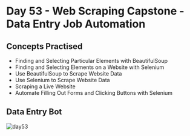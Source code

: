 # Day 53 - Web Scraping Capstone - Data Entry Job Automation
## Concepts Practised
- Finding and Selecting Particular Elements with BeautifulSoup
- Finding and Selecting Elements on a Website with Selenium
- Use BeautifulSoup to Scrape Website Data
- Use Selenium to Scrape Website Data
- Scraping a Live Website
- Automate Filling Out Forms and Clicking Buttons with Selenium
## Data Entry Bot
![day53](https://user-images.githubusercontent.com/98851253/159106845-a11f9d81-3660-456b-b3eb-b3e2e40d3c7b.gif)
